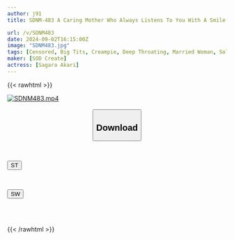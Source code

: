 ```yaml
---
author: j91
title: SDNM-483 A Caring Mother Who Always Listens To You With A Smile, Decides To Face Her Overflowing Sexual Desire. Akari Sagara 32 Years Old Final Chapter Osaka Mom Who Gave Birth To Two Daughters Has A Sensitive Constitution That Makes Her Easily Pregnant 11 Adulterous Creampies That Continue To Be Ejaculated Into Her Vagina

url: /v/SDNM483
date: 2024-09-02T16:15:00Z
image: "SDNM483.jpg"
tags: [Censored, Big Tits, Creampie, Deep Throating, Married Woman, Solowork, Squirting]
maker: [SOD Create]
actress: [Sagara Akari]
---
```



{{< rawhtml >}}

<div class="video" data-videoid="7dR8AGx64YiAZKz">
    <a href="javascript:;">
        <img src="/v/SDNM483/SDNM483.jpg" width="WIDTH" height="HEIGHT" alt="SDNM483.mp4" loading="lazy">
    </a>
</div>

<script type="text/javascript" src="https://j91.asia/asset/on-demand-st.js"></script>

<br>
  <link rel="stylesheet" href="https://j91.asia/asset/bs5.css">
  
  <center>
  <button class="btn btn-primary" type="button" data-bs-toggle="collapse" data-bs-target=".multi-collapse" aria-expanded="false" aria-controls="multiCollapseExample1 multiCollapseExample2"><h2>Download</h2></button></center>
</p>
<div class="row">
  <div class="col">
    <div class="collapse multi-collapse" id="multiCollapseExample1">
      <div class="card card-body">
	      	      <br>
<div class="buttons">  
<p><a href="/v/SDNM483/st.html" target="_blank"><button class="btn-hover color-3"><i class="fa fa-download"></i> ST</button></a></p></div>
    </div>
  </div>
</div>
  <div class="col">
    <div class="collapse multi-collapse" id="multiCollapseExample2">
      <div class="card card-body">
	      <br>
<div class="buttons">
<p><a href="/v/SDNM483/sw.html" target="_blank"><button class="btn-hover color-2"><i class="fa fa-download"></i> SW</button></a></p></div>
<br><br>
      </div>
    </div>
  </div>
</div>

{{< /rawhtml >}}